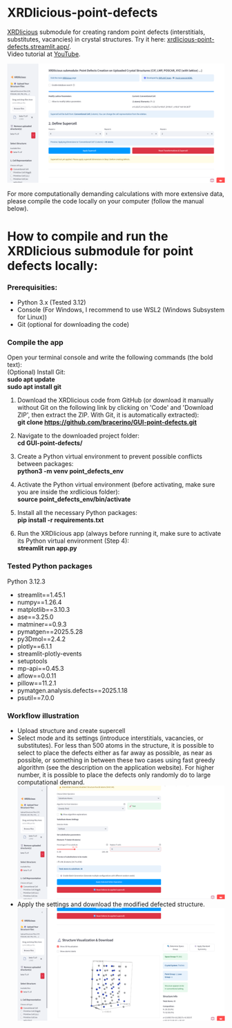 # XRDlicious-point-defects 
[XRDlicious](http://xrdlicious.com/) submodule for creating random point defects (interstitials, substitutes, vacancies) in crystal structures. Try it here: [xrdlicious-point-defects.streamlit.app/](https://xrdlicious-point-defects.streamlit.app).  
Video tutorial at [YouTube](https://www.youtube.com/watch?v=cPp-NPxhAYQ&t=6s&ab_channel=Implantgroup).

![Point defects module illustration](Point_Defects_Module/point_defects_1.png)

For more computationally demanding calculations with more extensive data, please compile the code locally on your computer (follow the manual below).
# **How to compile and run the XRDlicious submodule for point defects locally:** 

### **Prerequisities**: 
- Python 3.x (Tested 3.12)
- Console (For Windows, I recommend to use WSL2 (Windows Subsystem for Linux))
- Git (optional for downloading the code)
  


### **Compile the app**  
Open your terminal console and write the following commands (the bold text):  
(Optional) Install Git:  
      **sudo apt update**  
      **sudo apt install git**    
      
1) Download the XRDlicious code from GitHub (or download it manually without Git on the following link by clicking on 'Code' and 'Download ZIP', then extract the ZIP. With Git, it is automatically extracted):  
      **git clone https://github.com/bracerino/GUI-point-defects.git**

2) Navigate to the downloaded project folder:  
      **cd GUI-point-defects/**

3) Create a Python virtual environment to prevent possible conflicts between packages:  
      **python3 -m venv point_defects_env**

4) Activate the Python virtual environment (before activating, make sure you are inside the xrdlicious folder):  
      **source point_defects_env/bin/activate**
   
5) Install all the necessary Python packages:  
      **pip install -r requirements.txt**

6) Run the XRDlicious app (always before running it, make sure to activate its Python virtual environment (Step 4):  
      **streamlit run app.py**

### Tested Python packages
Python 3.12.3

- streamlit==1.45.1  
- numpy==1.26.4  
- matplotlib==3.10.3  
- ase==3.25.0  
- matminer==0.9.3  
- pymatgen==2025.5.28  
- py3Dmol==2.4.2  
- plotly==6.1.1  
- streamlit-plotly-events  
- setuptools  
- mp-api==0.45.3  
- aflow==0.0.11  
- pillow==11.2.1  
- pymatgen.analysis.defects==2025.1.18  
- psutil==7.0.0  

### Workflow illustration
- Upload structure and create supercell
- Select mode and its settings (introduce interstitials, vacancies, or substitutes). For less than 500 atoms in the structure, it is possible to select to place the defects either as far away as possible, as near as possible, or something in between these two cases using fast greedy algorithm (see the description on the application website). For higher number, it is possible to place the defects only randomly do to large computational demand.
![Select point defects mode](Point_Defects_Module/point_defects_2.png)
- Apply the settings and download the modified defected structure.
![Apply settings and download structure](Point_Defects_Module/point_defects_3.png)
